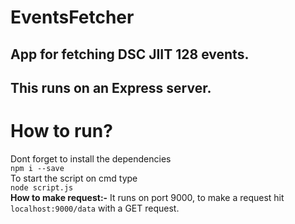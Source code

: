# EventsFetcher
## App for fetching DSC JIIT 128 events.
## This runs on an Express server.

# How to run?  
Dont forget to install the dependencies  
`npm i --save`  
To start the script on cmd type  
`node script.js`  
**How to make request:-** It runs on port 9000, to make a request hit `localhost:9000/data` with a GET request.
